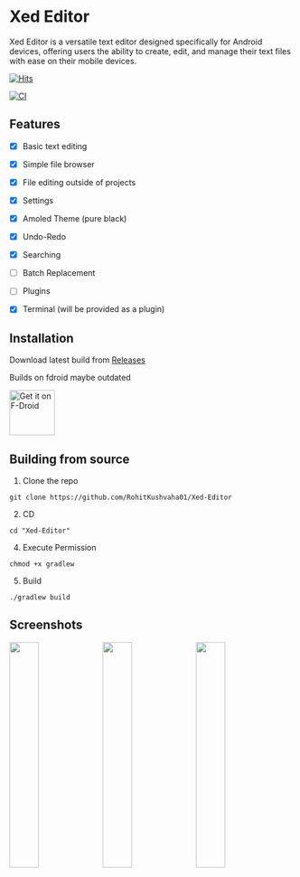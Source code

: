 # Xed Editor

Xed Editor is a versatile text editor designed specifically for Android devices, offering users the ability to create, edit, and manage their text files with ease on their mobile devices.

[![Hits](https://hits.seeyoufarm.com/api/count/incr/badge.svg?url=https%3A%2F%2Fgithub.com%2FRohitKushvaha01%2FXed-Editor&count_bg=%2379C83D&title_bg=%23555555&icon=&icon_color=%23E7E7E7&title=hits&edge_flat=false)](https://hits.seeyoufarm.com)

[![CI](https://github.com/Rohitkushvaha01/Xed-Editor/actions/workflows/android.yml/badge.svg?event=push)](https://github.com/Rohitkushvaha01/Xed-Editor/actions/workflows/android.yml)

## Features
- [x] Basic text editing
- [x] Simple file browser
- [x] File editing outside of projects
- [x] Settings
- [x] Amoled Theme (pure black)
- [x] Undo-Redo
- [x] Searching
- [ ] Batch Replacement
- [ ] Plugins
- [x] Terminal (will be provided as a plugin)




## Installation

Download latest build
from [Releases](https://github.com/RohitKushvaha01/Xed-Editor/releases)

Builds on fdroid maybe outdated

[<img src="https://fdroid.gitlab.io/artwork/badge/get-it-on.png"
    alt="Get it on F-Droid"
    height="80">](https://f-droid.org/packages/com.rk.xededitor)


## Building from source

1. Clone the repo
   
```git clone https://github.com/RohitKushvaha01/Xed-Editor```

2. CD

```cd "Xed-Editor"```

4. Execute Permission
   
```chmod +x gradlew```

5. Build
   
```./gradlew build```


## Screenshots

<div >
<img src="/fastlane/metadata/android/en-US/images/phoneScreenshots/01.jpg" width="32%" /> <img src="/fastlane/metadata/android/en-US/images/phoneScreenshots/02.jpg" width="32%" /> <img src="/fastlane/metadata/android/en-US/images/phoneScreenshots/03.jpg" width="32%" />
</div>
